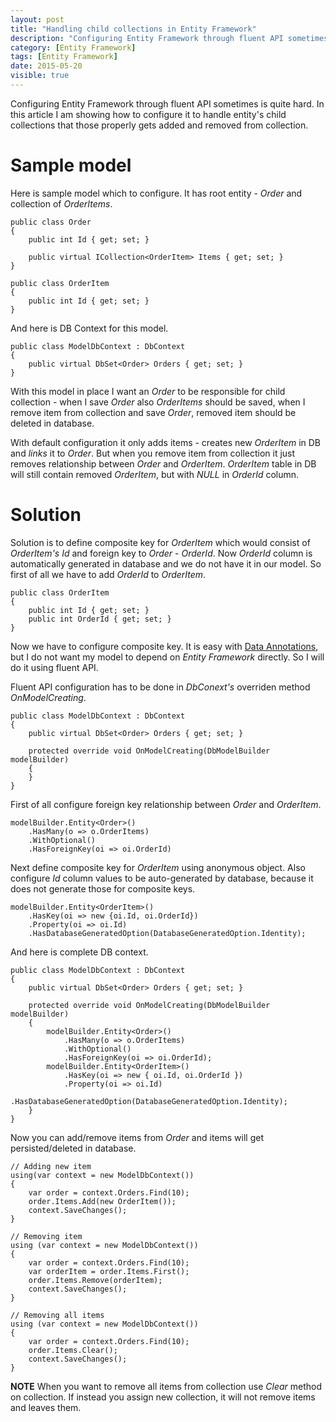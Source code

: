 ```yaml
---
layout: post
title: "Handling child collections in Entity Framework"
description: "Configuring Entity Framework through fluent API sometimes is quite hard. In this article I am showing how to configure it to handle entity's child collections that those properly gets added and removed from collection."
category: [Entity Framework]
tags: [Entity Framework]
date: 2015-05-20
visible: true
---
```


<p class="lead">
Configuring Entity Framework through fluent API sometimes is quite hard. In this article I am showing how to configure it to handle entity's child collections that those properly gets added and removed from collection.
</p>

# Sample model

Here is sample model which to configure. It has root entity - _Order_ and collection of _OrderItems_.

    public class Order
    {
        public int Id { get; set; }

        public virtual ICollection<OrderItem> Items { get; set; }
    }

    public class OrderItem
    {
        public int Id { get; set; }
    }

And here is DB Context for this model.

    public class ModelDbContext : DbContext
    {
        public virtual DbSet<Order> Orders { get; set; }
    }

With this model in place I want an _Order_ to be responsible for child collection - when I save _Order_ also _OrderItems_ should be saved, when I remove item from collection and save _Order_, removed item should be deleted in database.

With default configuration it only adds items - creates new _OrderItem_ in DB and _links_ it to _Order_. But when you remove item from collection it just removes relationship between _Order_ and _OrderItem_. _OrderItem_ table in DB will still contain removed _OrderItem_, but with _NULL_ in _OrderId_ column.

# Solution

Solution is to define composite key for _OrderItem_ which would consist of _OrderItem's_ _Id_ and foreign key to _Order_ - _OrderId_. Now _OrderId_ column is automatically generated in database and we do not have it in our model. So first of all we have to add _OrderId_ to _OrderItem_.

    public class OrderItem
    {
        public int Id { get; set; }
        public int OrderId { get; set; }
    }

Now we have to configure composite key. It is easy with [Data Annotations](https://msdn.microsoft.com/en-us/data/jj591583.aspx#Composite), but I do not want my model to depend on _Entity Framework_ directly. So I will do it using fluent API.

Fluent API configuration has to be done in _DbConext's_ overriden method _OnModelCreating_.

    public class ModelDbContext : DbContext
    {
        public virtual DbSet<Order> Orders { get; set; }

        protected override void OnModelCreating(DbModelBuilder modelBuilder)
        {
        }
    }

First of all configure foreign key relationship between _Order_ and _OrderItem_.

    modelBuilder.Entity<Order>()
        .HasMany(o => o.OrderItems)
        .WithOptional()
        .HasForeignKey(oi => oi.OrderId)

Next define composite key for _OrderItem_ using anonymous object. Also configure _Id_ column values to be auto-generated by database, because it does not generate those for composite keys.

    modelBuilder.Entity<OrderItem>()
        .HasKey(oi => new {oi.Id, oi.OrderId})
        .Property(oi => oi.Id)
        .HasDatabaseGeneratedOption(DatabaseGeneratedOption.Identity);

And here is complete DB context.

    public class ModelDbContext : DbContext
    {
        public virtual DbSet<Order> Orders { get; set; }

        protected override void OnModelCreating(DbModelBuilder modelBuilder)
        {
            modelBuilder.Entity<Order>()
                .HasMany(o => o.OrderItems)
                .WithOptional()
                .HasForeignKey(oi => oi.OrderId);
            modelBuilder.Entity<OrderItem>()
                .HasKey(oi => new { oi.Id, oi.OrderId })
                .Property(oi => oi.Id)
                .HasDatabaseGeneratedOption(DatabaseGeneratedOption.Identity);
        }
    }

Now you can add/remove items from _Order_ and items will get persisted/deleted in database.

    // Adding new item
    using(var context = new ModelDbContext())
    {
        var order = context.Orders.Find(10);
        order.Items.Add(new OrderItem());
        context.SaveChanges();
    }

    // Removing item
    using (var context = new ModelDbContext())
    {
        var order = context.Orders.Find(10);
        var orderItem = order.Items.First();
        order.Items.Remove(orderItem);
        context.SaveChanges();
    }

    // Removing all items
    using (var context = new ModelDbContext())
    {
        var order = context.Orders.Find(10);
        order.Items.Clear();
        context.SaveChanges();
    }

**NOTE** When you want to remove all items from collection use _Clear_ method on collection. If instead you assign new collection, it will not remove items and leaves them.